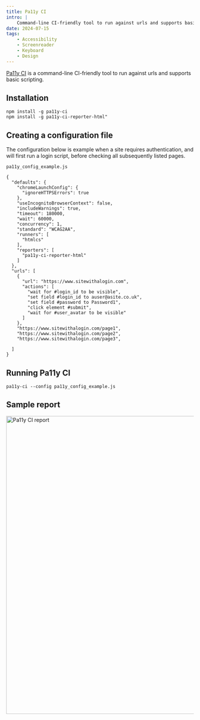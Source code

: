 ```yaml
---
title: Pa11y CI
intro: |
    Command-line CI-friendly tool to run against urls and supports basic scripting.
date: 2024-07-15
tags:
    - Accessibility
    - Screenreader
    - Keyboard
    - Design
---
```


[Pa11y CI](https://pa11y.org) is a command-line CI-friendly tool to run against urls and supports basic scripting.

## Installation

```
npm install -g pa11y-ci
npm install -g pa11y-ci-reporter-html"
```

## Creating a configuration file

The configuration below is example when a site requires authentication, and will first run a login script, before checking all subsequently listed pages.

`pa11y_config_example.js`
```
{
  "defaults": {
    "chromeLaunchConfig": {
      "ignoreHTTPSErrors": true
    },
    "useIncognitoBrowserContext": false,
    "includeWarnings": true,
    "timeout": 180000,
    "wait": 60000,
    "concurrency": 1,
    "standard": "WCAG2AA",
    "runners": [
      "htmlcs"
    ],
    "reporters": [
      "pa11y-ci-reporter-html"
    ]
  },
  "urls": [
    {
      "url": "https://www.sitewithalogin.com",
      "actions": [
        "wait for #login_id to be visible",
        "set field #login_id to auser@asite.co.uk",
        "set field #password to Password1",
        "click element #submit",
        "wait for #user_avatar to be visible"
      ]
    },
    "https://www.sitewithalogin.com/page1",
    "https://www.sitewithalogin.com/page2",
    "https://www.sitewithalogin.com/page3",

  ]
}
```

## Running Pa11y CI

```
pa11y-ci --config pa11y_config_example.js
```

## Sample report

<picture>
    <img src="/assets/img/pa11y-ci.png" alt="Pa11y CI report" width="800" decoding="async" />
</picture>